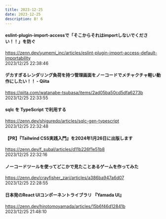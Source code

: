 ```yaml
---
title: 2023-12-25
date: 2023-12-25
description: B! 6
---
```


#### eslint-plugin-import-accessで「そこからそれはimportしないでください！！」を防ぐ
https://zenn.dev/yumemi_inc/articles/eslint-plugin-import-access-default-importability<br>
2023/12/25 22:38:46<br>


#### デカすぎるレンダリング負荷を持つ管理画面をノーコードでメチャクチャ軽い動作にしたい！！ - Qiita
https://qiita.com/watanabe-tsubasa/items/2ad05ba50cd5dfa6273b<br>
2023/12/25 22:33:55<br>


#### sqlc を TypeScript で利用する
https://zenn.dev/shiguredo/articles/sqlc-gen-typescript<br>
2023/12/25 22:32:48<br>


#### 【PR】『Tailwind CSS実践入門』を2024年1月26日に出版します
https://zenn.dev/f_subal/articles/d11b226f1e51b8<br>
2023/12/25 22:32:16<br>


#### ノーコードツールを使ってどこかで見たことあるゲームを作ってみた
https://zenn.dev/crayfisher_zari/articles/a386ba947a6d07<br>
2023/12/25 22:28:55<br>


#### 日本発のReact UIコンポーネントライブラリ 『Yamada UI』
https://zenn.dev/hirotomoyamada/articles/15b6f46d12841b<br>
2023/12/25 21:48:10<br>


